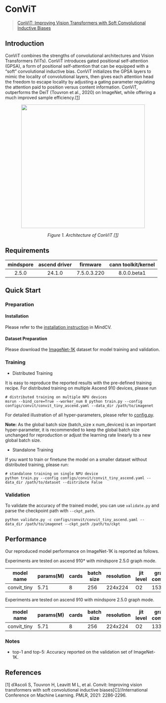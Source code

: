 # ConViT
> [ConViT: Improving Vision Transformers with Soft Convolutional Inductive Biases](https://arxiv.org/abs/2103.10697)


## Introduction

ConViT combines the strengths of convolutional architectures and Vision Transformers (ViTs).
ConViT introduces gated positional self-attention (GPSA), a form of positional self-attention
that can be equipped with a “soft” convolutional inductive bias.
ConViT initializes the GPSA layers to mimic the locality of convolutional layers,
then gives each attention head the freedom to escape locality by adjusting a gating parameter
regulating the attention paid to position versus content information.
ConViT, outperforms the DeiT (Touvron et al., 2020) on ImageNet,
while offering a much improved sample efficiency.[[1](#references)]

<p align="center">
  <img src="https://user-images.githubusercontent.com/52945530/210045403-721c9697-fe7e-429a-bd38-ba244fc8bd1b.png" width=400 />
</p>
<p align="center">
  <em>Figure 1. Architecture of ConViT [<a href="#references">1</a>] </em>
</p>

## Requirements
| mindspore | ascend driver |  firmware   | cann toolkit/kernel |
| :-------: | :-----------: | :---------: | :-----------------: |
|   2.5.0   |   24.1.0      | 7.5.0.3.220 |     8.0.0.beta1     |



## Quick Start

### Preparation

#### Installation
Please refer to the [installation instruction](https://mindspore-lab.github.io/mindcv/installation/) in MindCV.

#### Dataset Preparation
Please download the [ImageNet-1K](https://www.image-net.org/challenges/LSVRC/2012/index.php) dataset for model training and validation.

### Training

* Distributed Training

It is easy to reproduce the reported results with the pre-defined training recipe. For distributed training on multiple Ascend 910 devices, please run

```shell
# distributed training on multiple NPU devices
msrun --bind_core=True --worker_num 8 python train.py --config configs/convit/convit_tiny_ascend.yaml --data_dir /path/to/imagenet
```


For detailed illustration of all hyper-parameters, please refer to [config.py](https://github.com/mindspore-lab/mindcv/blob/main/config.py).

**Note:**  As the global batch size  (batch_size x num_devices) is an important hyper-parameter, it is recommended to keep the global batch size unchanged for reproduction or adjust the learning rate linearly to a new global batch size.

* Standalone Training

If you want to train or finetune the model on a smaller dataset without distributed training, please run:

```shell
# standalone training on single NPU device
python train.py --config configs/convit/convit_tiny_ascend.yaml --data_dir /path/to/dataset --distribute False
```

### Validation

To validate the accuracy of the trained model, you can use `validate.py` and parse the checkpoint path with `--ckpt_path`.

```
python validate.py -c configs/convit/convit_tiny_ascend.yaml --data_dir /path/to/imagenet --ckpt_path /path/to/ckpt
```

## Performance

Our reproduced model performance on ImageNet-1K is reported as follows.

Experiments are tested on ascend 910* with mindspore 2.5.0 graph mode.

| model name  | params(M) | cards | batch size | resolution | jit level | graph compile | ms/step | img/s   | acc@top1 | acc@top5 | recipe                                                                                           | weight                                                                                                  |
| ----------- | --------- | ----- | ---------- | ---------- | --------- | ------------- | ------- | ------- | -------- | -------- | ------------------------------------------------------------------------------------------------ | ------------------------------------------------------------------------------------------------------- |
| convit_tiny | 5.71      | 8     | 256        | 224x224    | O2        | 153s          | 226.51  | 9022.03 | 73.79    | 91.70    | [yaml](https://github.com/mindspore-lab/mindcv/blob/main/configs/convit/convit_tiny_ascend.yaml) | [weights](https://download-mindspore.osinfra.cn/toolkits/mindcv/convit/convit_tiny-1961717e-910v2.ckpt) |

Experiments are tested on ascend 910 with mindspore 2.5.0 graph mode.

| model name  | params(M) | cards | batch size | resolution | jit level | graph compile | ms/step | img/s   | acc@top1 | acc@top5 | recipe                                                                                           | weight                                                                                    |
| ----------- | --------- | ----- | ---------- | ---------- | --------- | ------------- | ------- | ------- | -------- | -------- | ------------------------------------------------------------------------------------------------ | ----------------------------------------------------------------------------------------- |
| convit_tiny | 5.71      | 8     | 256        | 224x224    | O2        | 133s          | 231.62  | 8827.59 | 73.66    | 91.72    | [yaml](https://github.com/mindspore-lab/mindcv/blob/main/configs/convit/convit_tiny_ascend.yaml) | [weights](https://download.mindspore.cn/toolkits/mindcv/convit/convit_tiny-e31023f2.ckpt) |


### Notes
- top-1 and top-5: Accuracy reported on the validation set of ImageNet-1K.

## References

<!--- Guideline: Citation format should follow GB/T 7714. -->
[1] d’Ascoli S, Touvron H, Leavitt M L, et al. Convit: Improving vision transformers with soft convolutional inductive biases[C]//International Conference on Machine Learning. PMLR, 2021: 2286-2296.
